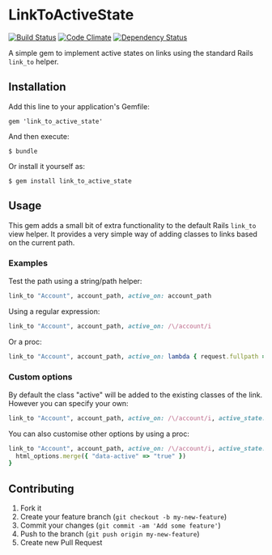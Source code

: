# LinkToActiveState

[![Build Status](https://travis-ci.org/robotmay/link_to_active_state.png?branch=master)](https://travis-ci.org/robotmay/link_to_active_state) [![Code Climate](https://codeclimate.com/badge.png)](https://codeclimate.com/github/robotmay/link_to_active_state) [![Dependency Status](https://gemnasium.com/robotmay/link_to_active_state.png)](https://gemnasium.com/robotmay/link_to_active_state)

A simple gem to implement active states on links using the standard Rails `link_to` helper.

## Installation

Add this line to your application's Gemfile:

    gem 'link_to_active_state'

And then execute:

    $ bundle

Or install it yourself as:

    $ gem install link_to_active_state

## Usage

This gem adds a small bit of extra functionality to the default Rails `link_to` view helper. It provides a very simple way of adding classes to links based on the current path.

### Examples

Test the path using a string/path helper:
```ruby
link_to "Account", account_path, active_on: account_path
```

Using a regular expression:
```ruby
link_to "Account", account_path, active_on: /\/account/i
```

Or a proc:
```ruby
link_to "Account", account_path, active_on: lambda { request.fullpath == account_path }
```

### Custom options

By default the class "active" will be added to the existing classes of the link. However you can specify your own:

```ruby
link_to "Account", account_path, active_on: /\/account/i, active_state: "highlighted"
```

You can also customise other options by using a proc:
```ruby
link_to "Account", account_path, active_on: /\/account/i, active_state: lambda { |html_options|
  html_options.merge({ "data-active" => "true" })
}
```

## Contributing

1. Fork it
2. Create your feature branch (`git checkout -b my-new-feature`)
3. Commit your changes (`git commit -am 'Add some feature'`)
4. Push to the branch (`git push origin my-new-feature`)
5. Create new Pull Request
